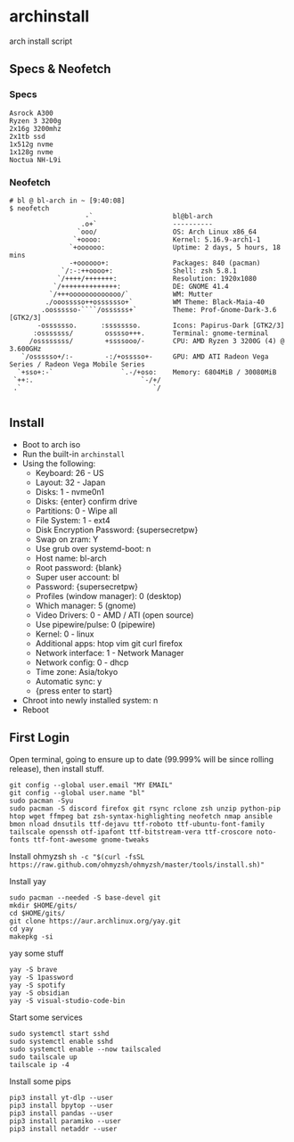 # archinstall
arch install script 

## Specs & Neofetch

### Specs

```
Asrock A300
Ryzen 3 3200g
2x16g 3200mhz
2x1tb ssd
1x512g nvme
1x128g nvme
Noctua NH-L9i
```

### Neofetch
```
# bl @ bl-arch in ~ [9:40:08] 
$ neofetch
                   -`                    bl@bl-arch 
                  .o+`                   ---------- 
                 `ooo/                   OS: Arch Linux x86_64 
                `+oooo:                  Kernel: 5.16.9-arch1-1 
               `+oooooo:                 Uptime: 2 days, 5 hours, 18 mins 
               -+oooooo+:                Packages: 840 (pacman) 
             `/:-:++oooo+:               Shell: zsh 5.8.1 
            `/++++/+++++++:              Resolution: 1920x1080 
           `/++++++++++++++:             DE: GNOME 41.4 
          `/+++ooooooooooooo/`           WM: Mutter 
         ./ooosssso++osssssso+`          WM Theme: Black-Maia-40 
        .oossssso-````/ossssss+`         Theme: Prof-Gnome-Dark-3.6 [GTK2/3] 
       -osssssso.      :ssssssso.        Icons: Papirus-Dark [GTK2/3] 
      :osssssss/        osssso+++.       Terminal: gnome-terminal 
     /ossssssss/        +ssssooo/-       CPU: AMD Ryzen 3 3200G (4) @ 3.600GHz 
   `/ossssso+/:-        -:/+osssso+-     GPU: AMD ATI Radeon Vega Series / Radeon Vega Mobile Series 
  `+sso+:-`                 `.-/+oso:    Memory: 6804MiB / 30080MiB 
 `++:.                           `-/+/
 .`                                 `/                           
                                                                 

```

## Install

- Boot to arch iso
- Run the built-in ``archinstall``
- Using the following:
  - Keyboard: 26 - US
  - Layout: 32 - Japan
  - Disks:  1 - nvme0n1 
  - Disks: {enter} confirm drive
  - Partitions: 0 - Wipe all
  - File System: 1 - ext4
  - Disk Encryption Password: {supersecretpw}
  - Swap on zram: Y
  - Use grub over systemd-boot: n
  - Host name: bl-arch
  - Root password: {blank}
  - Super user account: bl
  - Password: {supersecretpw}
  - Profiles (window manager): 0 (desktop)
  - Which manager: 5 (gnome)
  - Video Drivers: 0 - AMD / ATI (open source)
  - Use pipewire/pulse: 0 (pipewire)
  - Kernel: 0 - linux
  - Additional apps: htop vim git curl firefox 
  - Network interface: 1 - Network Manager
  - Network config: 0 - dhcp 
  - Time zone: Asia/tokyo
  - Automatic sync: y
  - {press enter to start}
- Chroot into newly installed system: n
- Reboot


## First Login

Open terminal, going to ensure up to date (99.999% will be since rolling release), then install stuff.

```
git config --global user.email "MY EMAIL"
git config --global user.name "bl"
sudo pacman -Syu
sudo pacman -S discord firefox git rsync rclone zsh unzip python-pip htop wget ffmpeg bat zsh-syntax-highlighting neofetch nmap ansible bmon nload dnsutils ttf-dejavu ttf-roboto ttf-ubuntu-font-family tailscale openssh otf-ipafont ttf-bitstream-vera ttf-croscore noto-fonts ttf-font-awesome gnome-tweaks
```

Install ohmyzsh
``sh -c "$(curl -fsSL https://raw.github.com/ohmyzsh/ohmyzsh/master/tools/install.sh)"``

Install yay 
```
sudo pacman --needed -S base-devel git
mkdir $HOME/gits/
cd $HOME/gits/
git clone https://aur.archlinux.org/yay.git
cd yay
makepkg -si
```

yay some stuff
```
yay -S brave
yay -S 1password
yay -S spotify
yay -S obsidian
yay -S visual-studio-code-bin
```

Start some services
```
sudo systemctl start sshd
sudo systemctl enable sshd
sudo systemctl enable --now tailscaled
sudo tailscale up
tailscale ip -4
```

Install some pips
```
pip3 install yt-dlp --user
pip3 install bpytop --user
pip3 install pandas --user
pip3 install paramiko --user
pip3 install netaddr --user
```